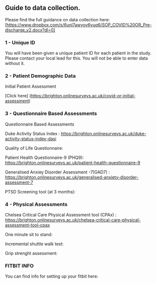 ## Guide to data collection. 

Please find the full guidance on data collection here: [https://www.dropbox.com/s/6unl7awyov6yuq6/SOP_COVID%20OR_Pre-discharge_v2.docx?dl=0]


### 1 - Unique ID

You will have been given a unique patient ID for each patient in the study. 
Please contact your local lead for this. You will not be able to enter data without it. 

### 2 - Patient Demographic Data

Initial Patient Assessment 

[Click here] (https://brighton.onlinesurveys.ac.uk/covid-or-initial-assessment)

### 3 - Questionnaire Based Assessments 

Questionnaire Based Assessments

Duke Activity Status Index : https://brighton.onlinesurveys.ac.uk/duke-activity-status-index-dasi

Quality of Life Questionnaire:

Patient Health Questionnaire-9 (PHQ9): https://brighton.onlinesurveys.ac.uk/patient-health-questionnaire-9

Generalised Anxiey Disorder Assessment -7(GAD7) :	https://brighton.onlinesurveys.ac.uk/generalised-anxiety-disorder-assessment-7

PTSD Screening tool (at 3 months): 

### 4 - Physical Assessments

Chelsea Critical Care Physical Assessment tool (CPAx) : https://brighton.onlinesurveys.ac.uk/chelsea-critical-care-physical-assessment-tool-cpax

One minute sit to stand: 

Incremental shuttle walk test: 

Grip strenght assessment:


### FITBIT INFO

You can find info for setting up your fitbit here: 

 
